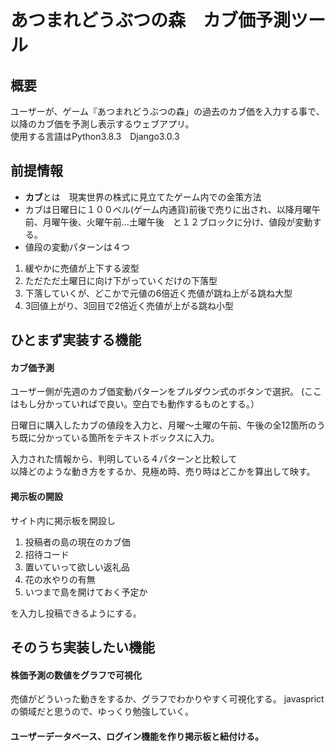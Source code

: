 あつまれどうぶつの森　カブ価予測ツール
====
## 概要
ユーザーが、ゲーム『あつまれどうぶつの森」の過去のカブ価を入力する事で、以降のカブ価を予測し表示するウェブアプリ。  
使用する言語はPython3.8.3　Django3.0.3

##  前提情報
* **カブ**とは　現実世界の株式に見立てたゲーム内での金策方法
* カブは日曜日に１００ベル(ゲーム内通貨)前後で売りに出され、以降月曜午前、月曜午後、火曜午前...土曜午後　と１２ブロックに分け、値段が変動する。
* 値段の変動パターンは４つ  
1. 緩やかに売値が上下する波型  
2. ただただ土曜日に向け下がっていくだけの下落型
3. 下落していくが、どこかで元値の6倍近く売値が跳ね上がる跳ね大型
4. 3回値上がり、3回目で2倍近く売値が上がる跳ね小型



## ひとまず実装する機能
#### カブ価予測  

ユーザー側が先週のカブ価変動パターンをプルダウン式のボタンで選択。 (ここはもし分かっていればで良い。空白でも動作するものとする。）

日曜日に購入したカブの値段を入力と、月曜〜土曜の午前、午後の全12箇所のうち既に分かっている箇所をテキストボックスに入力。

入力された情報から、判明している４パターンと比較して  
以降どのような動き方をするか、見極め時、売り時はどこかを算出して映す。   


#### 掲示板の開設  

サイト内に掲示板を開設し
1. 投稿者の島の現在のカブ価
2. 招待コード
3. 置いていって欲しい返礼品
4. 花の水やりの有無
5. いつまで島を開けておく予定か

を入力し投稿できるようにする。


## そのうち実装したい機能

#### 株価予測の数値をグラフで可視化

売値がどういった動きをするか、グラフでわかりやすく可視化する。
javasprictの領域だと思うので、ゆっくり勉強していく。


#### ユーザーデータベース、ログイン機能を作り掲示板と紐付ける。
